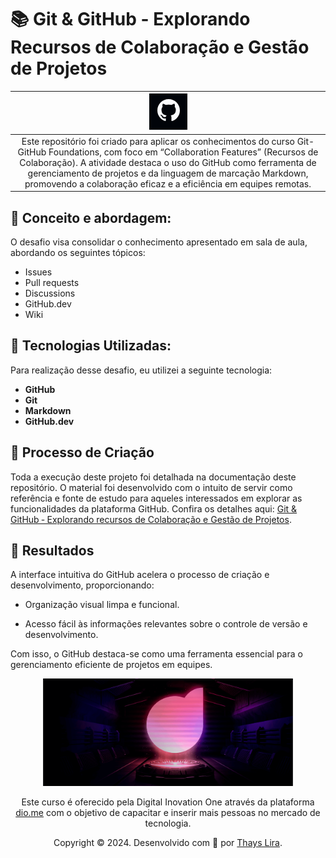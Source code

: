 # 📚 Git & GitHub - Explorando Recursos de Colaboração e Gestão de Projetos

| ![OctaCat](https://github.com/lirazootech/learn-github/blob/13f7473c547782275246e2b00c7f11f785a6285c/Octacat.PNG) |
|:--:|
| Este repositório foi criado para aplicar os conhecimentos do curso Git-GitHub Foundations, com foco em “Collaboration Features” (Recursos de Colaboração). A atividade destaca o uso do GitHub como ferramenta de gerenciamento de projetos e da linguagem de marcação Markdown, promovendo a colaboração eficaz e a eficiência em equipes remotas. |

## 🎯 Conceito e abordagem:

O desafio visa consolidar o conhecimento apresentado em sala de aula, abordando os seguintes tópicos:

- Issues
- Pull requests
- Discussions
- GitHub.dev
- Wiki

## 🤖 Tecnologias Utilizadas:

Para realização desse desafio, eu utilizei a seguinte tecnologia:

- **GitHub**
- **Git**
- **Markdown**
- **GitHub.dev**

## 🧐 Processo de Criação

Toda a execução deste projeto foi detalhada na documentação deste repositório. O material foi desenvolvido com o intuito de servir como referência e fonte de estudo para aqueles interessados em explorar as funcionalidades da plataforma GitHub. Confira os detalhes aqui: <a href="https://github.com/lirazootech/desafio-github-markdown/wiki/%F0%9F%93%9A-Git-&-GitHub-%E2%80%90-Explorando-recursos-de-Colabora%C3%A7%C3%A3o-e-Gest%C3%A3o-de-Projeto">Git & GitHub ‐ Explorando recursos de Colaboração e Gestão de Projetos</a>.

## 🚀 Resultados

  A interface intuitiva do GitHub acelera o processo de criação e desenvolvimento, proporcionando:

- Organização visual limpa e funcional.

- Acesso fácil às informações relevantes sobre o controle de versão e desenvolvimento.

Com isso, o GitHub destaca-se como uma ferramenta essencial para o gerenciamento eficiente de projetos em equipes.

<p align="center">
  <img src="https://github.com/lirazootech/desafio-github-markdown/blob/main/src/assets/Background_DIO.png" alt="DIO" width="400">
</p>

<p align="center">
  Este curso é oferecido pela Digital Inovation One através da plataforma <a href="https://web.dio.me/home">dio.me</a> com o objetivo de capacitar e inserir mais pessoas no mercado de tecnologia.
</p>


  <p align="center">
  Copyright © 2024. Desenvolvido com 🧡 por <a  href="https://lirazootech.vercel.app/">Thays Lira</a>.
  </p>
